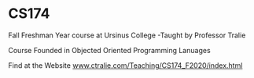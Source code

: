 # CS174

Fall Freshman Year course at Ursinus College
-Taught by Professor Tralie

Course Founded in Objected Oriented Programming Lanuages

Find at the Website
www.ctralie.com/Teaching/CS174_F2020/index.html
